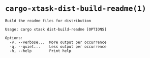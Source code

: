 # `cargo-xtask-dist-build-readme(1)`

```test
Build the readme files for distribution

Usage: cargo xtask dist-build-readme [OPTIONS]

Options:
  -v, --verbose...  More output per occurrence
  -q, --quiet...    Less output per occurrence
  -h, --help        Print help
```
